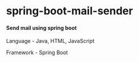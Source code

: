 # spring-boot-mail-sender

#### Send mail using spring boot

Language - Java, HTML, JavaScript

Framework - Spring Boot











